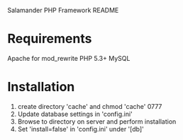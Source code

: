 Salamander PHP Framework README

Requirements
=======================================
Apache for mod_rewrite
PHP 5.3+
MySQL

Installation
=======================================
1. create directory 'cache' and chmod 'cache' 0777
2. Update database settings in 'config.ini'
3. Browse to directory on server and perform installation
4. Set 'install=false' in 'config.ini' under '[db]'

